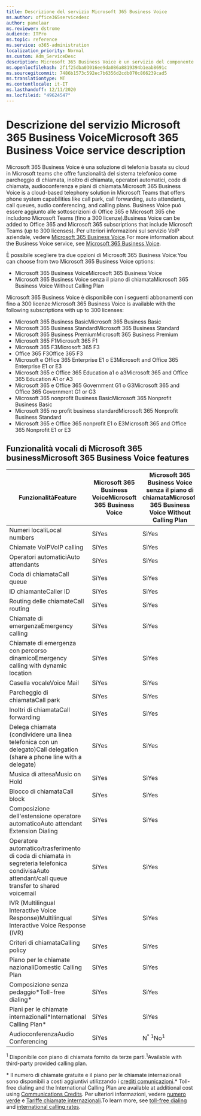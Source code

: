 ```yaml
---
title: Descrizione del servizio Microsoft 365 Business Voice
ms.author: office365servicedesc
author: pamelaar
ms.reviewer: dstrome
audience: ITPro
ms.topic: reference
ms.service: o365-administration
localization_priority: Normal
ms.custom: Adm_ServiceDesc
description: Microsoft 365 Business Voice è un servizio del componente aggiuntivo che consente di utilizzare Microsoft teams per le chiamate telefoniche. Questo combina sistema telefonico, piano per le chiamate nazionali, SMS e audioconferenza.
ms.openlocfilehash: 2f1f25dba03016ee9da086a8819394b1eab8691c
ms.sourcegitcommit: 7486b1573c592ec7b6356d2cdb070c866239cad5
ms.translationtype: MT
ms.contentlocale: it-IT
ms.lasthandoff: 12/11/2020
ms.locfileid: "49624547"
---
```

# <a name="microsoft-365-business-voice-service-description"></a><span data-ttu-id="e3ef1-104">Descrizione del servizio Microsoft 365 Business Voice</span><span class="sxs-lookup"><span data-stu-id="e3ef1-104">Microsoft 365 Business Voice service description</span></span>

<span data-ttu-id="e3ef1-105">Microsoft 365 Business Voice è una soluzione di telefonia basata su cloud in Microsoft teams che offre funzionalità del sistema telefonico come parcheggio di chiamata, inoltro di chiamata, operatori automatici, code di chiamata, audioconferenza e piani di chiamata.</span><span class="sxs-lookup"><span data-stu-id="e3ef1-105">Microsoft 365 Business Voice is a cloud-based telephony solution in Microsoft Teams that offers phone system capabilities like call park, call forwarding, auto attendants, call queues, audio conferencing, and calling plans.</span></span> <span data-ttu-id="e3ef1-106">Business Voice può essere aggiunto alle sottoscrizioni di Office 365 e Microsoft 365 che includono Microsoft Teams (fino a 300 licenze).</span><span class="sxs-lookup"><span data-stu-id="e3ef1-106">Business Voice can be added to Office 365 and Microsoft 365 subscriptions that include Microsoft Teams (up to 300 licenses).</span></span> <span data-ttu-id="e3ef1-107">Per ulteriori informazioni sul servizio VoIP aziendale, vedere [Microsoft 365 Business Voice](https://docs.microsoft.com/MicrosoftTeams/business-voice/whats-business-voice).</span><span class="sxs-lookup"><span data-stu-id="e3ef1-107">For more information about the Business Voice service, see [Microsoft 365 Business Voice](https://docs.microsoft.com/MicrosoftTeams/business-voice/whats-business-voice).</span></span>

<span data-ttu-id="e3ef1-108">È possibile scegliere tra due opzioni di Microsoft 365 Business Voice:</span><span class="sxs-lookup"><span data-stu-id="e3ef1-108">You can choose from two Microsoft 365 Business Voice options:</span></span>

- <span data-ttu-id="e3ef1-109">Microsoft 365 Business Voice</span><span class="sxs-lookup"><span data-stu-id="e3ef1-109">Microsoft 365 Business Voice</span></span>
- <span data-ttu-id="e3ef1-110">Microsoft 365 Business Voice senza il piano di chiamata</span><span class="sxs-lookup"><span data-stu-id="e3ef1-110">Microsoft 365 Business Voice Without Calling Plan</span></span>

<span data-ttu-id="e3ef1-111">Microsoft 365 Business Voice è disponibile con i seguenti abbonamenti con fino a 300 licenze:</span><span class="sxs-lookup"><span data-stu-id="e3ef1-111">Microsoft 365 Business Voice is available with the following subscriptions with up to 300 licenses:</span></span>

- <span data-ttu-id="e3ef1-112">Microsoft 365 Business Basic</span><span class="sxs-lookup"><span data-stu-id="e3ef1-112">Microsoft 365 Business Basic</span></span>
- <span data-ttu-id="e3ef1-113">Microsoft 365 Business Standard</span><span class="sxs-lookup"><span data-stu-id="e3ef1-113">Microsoft 365 Business Standard</span></span>
- <span data-ttu-id="e3ef1-114">Microsoft 365 Business Premium</span><span class="sxs-lookup"><span data-stu-id="e3ef1-114">Microsoft 365 Business Premium</span></span>
- <span data-ttu-id="e3ef1-115">Microsoft 365 F1</span><span class="sxs-lookup"><span data-stu-id="e3ef1-115">Microsoft 365 F1</span></span>
- <span data-ttu-id="e3ef1-116">Microsoft 365 F3</span><span class="sxs-lookup"><span data-stu-id="e3ef1-116">Microsoft 365 F3</span></span>
- <span data-ttu-id="e3ef1-117">Office 365 F3</span><span class="sxs-lookup"><span data-stu-id="e3ef1-117">Office 365 F3</span></span>
- <span data-ttu-id="e3ef1-118">Microsoft e Office 365 Enterprise E1 o E3</span><span class="sxs-lookup"><span data-stu-id="e3ef1-118">Microsoft and Office 365 Enterprise E1 or E3</span></span>
- <span data-ttu-id="e3ef1-119">Microsoft 365 e Office 365 Education a1 o a3</span><span class="sxs-lookup"><span data-stu-id="e3ef1-119">Microsoft 365 and Office 365 Education A1 or A3</span></span>
- <span data-ttu-id="e3ef1-120">Microsoft 365 e Office 365 Government G1 o G3</span><span class="sxs-lookup"><span data-stu-id="e3ef1-120">Microsoft 365 and Office 365 Government G1 or G3</span></span>
- <span data-ttu-id="e3ef1-121">Microsoft 365 nonprofit Business Basic</span><span class="sxs-lookup"><span data-stu-id="e3ef1-121">Microsoft 365 Nonprofit Business Basic</span></span>
- <span data-ttu-id="e3ef1-122">Microsoft 365 no profit business standard</span><span class="sxs-lookup"><span data-stu-id="e3ef1-122">Microsoft 365 Nonprofit Business Standard</span></span>
- <span data-ttu-id="e3ef1-123">Microsoft 365 e Office 365 nonprofit E1 o E3</span><span class="sxs-lookup"><span data-stu-id="e3ef1-123">Microsoft 365 and Office 365 Nonprofit E1 or E3</span></span>

## <a name="microsoft-365-business-voice-features"></a><span data-ttu-id="e3ef1-124">Funzionalità vocali di Microsoft 365 business</span><span class="sxs-lookup"><span data-stu-id="e3ef1-124">Microsoft 365 Business Voice features</span></span>

| <span data-ttu-id="e3ef1-125">Funzionalità</span><span class="sxs-lookup"><span data-stu-id="e3ef1-125">Feature</span></span> | <span data-ttu-id="e3ef1-126">Microsoft 365 Business Voice</span><span class="sxs-lookup"><span data-stu-id="e3ef1-126">Microsoft 365 Business Voice</span></span> | <span data-ttu-id="e3ef1-127">Microsoft 365 Business Voice senza il piano di chiamata</span><span class="sxs-lookup"><span data-stu-id="e3ef1-127">Microsoft 365 Business Voice Without Calling Plan</span></span> |
|--------------------------------------------------------|----------------------------------|-------------------------------------------------------|
| <span data-ttu-id="e3ef1-128">Numeri locali</span><span class="sxs-lookup"><span data-stu-id="e3ef1-128">Local numbers</span></span>                                          | <span data-ttu-id="e3ef1-129">Sì</span><span class="sxs-lookup"><span data-stu-id="e3ef1-129">Yes</span></span>                              | <span data-ttu-id="e3ef1-130">Sì</span><span class="sxs-lookup"><span data-stu-id="e3ef1-130">Yes</span></span>                                                   |
| <span data-ttu-id="e3ef1-131">Chiamate VoIP</span><span class="sxs-lookup"><span data-stu-id="e3ef1-131">VoIP calling</span></span>                                           | <span data-ttu-id="e3ef1-132">Sì</span><span class="sxs-lookup"><span data-stu-id="e3ef1-132">Yes</span></span>                              | <span data-ttu-id="e3ef1-133">Sì</span><span class="sxs-lookup"><span data-stu-id="e3ef1-133">Yes</span></span>                                                   |
| <span data-ttu-id="e3ef1-134">Operatori automatici</span><span class="sxs-lookup"><span data-stu-id="e3ef1-134">Auto attendants</span></span>                                        | <span data-ttu-id="e3ef1-135">Sì</span><span class="sxs-lookup"><span data-stu-id="e3ef1-135">Yes</span></span>                              | <span data-ttu-id="e3ef1-136">Sì</span><span class="sxs-lookup"><span data-stu-id="e3ef1-136">Yes</span></span>                                                   |
| <span data-ttu-id="e3ef1-137">Coda di chiamata</span><span class="sxs-lookup"><span data-stu-id="e3ef1-137">Call queue</span></span>                                             | <span data-ttu-id="e3ef1-138">Sì</span><span class="sxs-lookup"><span data-stu-id="e3ef1-138">Yes</span></span>                              | <span data-ttu-id="e3ef1-139">Sì</span><span class="sxs-lookup"><span data-stu-id="e3ef1-139">Yes</span></span>                                                   |
| <span data-ttu-id="e3ef1-140">ID chiamante</span><span class="sxs-lookup"><span data-stu-id="e3ef1-140">Caller ID</span></span>                                              | <span data-ttu-id="e3ef1-141">Sì</span><span class="sxs-lookup"><span data-stu-id="e3ef1-141">Yes</span></span>                              | <span data-ttu-id="e3ef1-142">Sì</span><span class="sxs-lookup"><span data-stu-id="e3ef1-142">Yes</span></span>                                                   |
| <span data-ttu-id="e3ef1-143">Routing delle chiamate</span><span class="sxs-lookup"><span data-stu-id="e3ef1-143">Call routing</span></span>                                           | <span data-ttu-id="e3ef1-144">Sì</span><span class="sxs-lookup"><span data-stu-id="e3ef1-144">Yes</span></span>                              | <span data-ttu-id="e3ef1-145">Sì</span><span class="sxs-lookup"><span data-stu-id="e3ef1-145">Yes</span></span>                                                   |
| <span data-ttu-id="e3ef1-146">Chiamate di emergenza</span><span class="sxs-lookup"><span data-stu-id="e3ef1-146">Emergency calling</span></span>                                      | <span data-ttu-id="e3ef1-147">Sì</span><span class="sxs-lookup"><span data-stu-id="e3ef1-147">Yes</span></span>                              | <span data-ttu-id="e3ef1-148">Sì</span><span class="sxs-lookup"><span data-stu-id="e3ef1-148">Yes</span></span>                                                   |
| <span data-ttu-id="e3ef1-149">Chiamate di emergenza con percorso dinamico</span><span class="sxs-lookup"><span data-stu-id="e3ef1-149">Emergency calling with dynamic location</span></span>                | <span data-ttu-id="e3ef1-150">Sì</span><span class="sxs-lookup"><span data-stu-id="e3ef1-150">Yes</span></span>                              | <span data-ttu-id="e3ef1-151">Sì</span><span class="sxs-lookup"><span data-stu-id="e3ef1-151">Yes</span></span>                                                   |
| <span data-ttu-id="e3ef1-152">Casella vocale</span><span class="sxs-lookup"><span data-stu-id="e3ef1-152">Voice Mail</span></span>                                             | <span data-ttu-id="e3ef1-153">Sì</span><span class="sxs-lookup"><span data-stu-id="e3ef1-153">Yes</span></span>                              | <span data-ttu-id="e3ef1-154">Sì</span><span class="sxs-lookup"><span data-stu-id="e3ef1-154">Yes</span></span>                                                   |
| <span data-ttu-id="e3ef1-155">Parcheggio di chiamata</span><span class="sxs-lookup"><span data-stu-id="e3ef1-155">Call park</span></span>                                              | <span data-ttu-id="e3ef1-156">Sì</span><span class="sxs-lookup"><span data-stu-id="e3ef1-156">Yes</span></span>                              | <span data-ttu-id="e3ef1-157">Sì</span><span class="sxs-lookup"><span data-stu-id="e3ef1-157">Yes</span></span>                                                   |
| <span data-ttu-id="e3ef1-158">Inoltri di chiamata</span><span class="sxs-lookup"><span data-stu-id="e3ef1-158">Call forwarding</span></span>                                        | <span data-ttu-id="e3ef1-159">Sì</span><span class="sxs-lookup"><span data-stu-id="e3ef1-159">Yes</span></span>                              | <span data-ttu-id="e3ef1-160">Sì</span><span class="sxs-lookup"><span data-stu-id="e3ef1-160">Yes</span></span>                                                   |
| <span data-ttu-id="e3ef1-161">Delega chiamata (condividere una linea telefonica con un delegato)</span><span class="sxs-lookup"><span data-stu-id="e3ef1-161">Call delegation (share a phone line with a delegate)</span></span>   | <span data-ttu-id="e3ef1-162">Sì</span><span class="sxs-lookup"><span data-stu-id="e3ef1-162">Yes</span></span>                              | <span data-ttu-id="e3ef1-163">Sì</span><span class="sxs-lookup"><span data-stu-id="e3ef1-163">Yes</span></span>                                                   |
| <span data-ttu-id="e3ef1-164">Musica di attesa</span><span class="sxs-lookup"><span data-stu-id="e3ef1-164">Music on Hold</span></span>                                          | <span data-ttu-id="e3ef1-165">Sì</span><span class="sxs-lookup"><span data-stu-id="e3ef1-165">Yes</span></span>                              | <span data-ttu-id="e3ef1-166">Sì</span><span class="sxs-lookup"><span data-stu-id="e3ef1-166">Yes</span></span>                                                   |
| <span data-ttu-id="e3ef1-167">Blocco di chiamata</span><span class="sxs-lookup"><span data-stu-id="e3ef1-167">Call block</span></span>                                             | <span data-ttu-id="e3ef1-168">Sì</span><span class="sxs-lookup"><span data-stu-id="e3ef1-168">Yes</span></span>                              | <span data-ttu-id="e3ef1-169">Sì</span><span class="sxs-lookup"><span data-stu-id="e3ef1-169">Yes</span></span>                                                   |
| <span data-ttu-id="e3ef1-170">Composizione dell'estensione operatore automatico</span><span class="sxs-lookup"><span data-stu-id="e3ef1-170">Auto attendant Extension Dialing</span></span>                       | <span data-ttu-id="e3ef1-171">Sì</span><span class="sxs-lookup"><span data-stu-id="e3ef1-171">Yes</span></span>                              | <span data-ttu-id="e3ef1-172">Sì</span><span class="sxs-lookup"><span data-stu-id="e3ef1-172">Yes</span></span>                                                   |
| <span data-ttu-id="e3ef1-173">Operatore automatico/trasferimento di coda di chiamata in segreteria telefonica condivisa</span><span class="sxs-lookup"><span data-stu-id="e3ef1-173">Auto attendant/call queue transfer to shared voicemail</span></span> | <span data-ttu-id="e3ef1-174">Sì</span><span class="sxs-lookup"><span data-stu-id="e3ef1-174">Yes</span></span>                              | <span data-ttu-id="e3ef1-175">Sì</span><span class="sxs-lookup"><span data-stu-id="e3ef1-175">Yes</span></span>                                                   |
| <span data-ttu-id="e3ef1-176">IVR (Multilingual Interactive Voice Response)</span><span class="sxs-lookup"><span data-stu-id="e3ef1-176">Multilingual Interactive Voice Response (IVR)</span></span>          | <span data-ttu-id="e3ef1-177">Sì</span><span class="sxs-lookup"><span data-stu-id="e3ef1-177">Yes</span></span>                              | <span data-ttu-id="e3ef1-178">Sì</span><span class="sxs-lookup"><span data-stu-id="e3ef1-178">Yes</span></span>                                                   |
| <span data-ttu-id="e3ef1-179">Criteri di chiamata</span><span class="sxs-lookup"><span data-stu-id="e3ef1-179">Calling policy</span></span>                                         | <span data-ttu-id="e3ef1-180">Sì</span><span class="sxs-lookup"><span data-stu-id="e3ef1-180">Yes</span></span>                              | <span data-ttu-id="e3ef1-181">Sì</span><span class="sxs-lookup"><span data-stu-id="e3ef1-181">Yes</span></span>                                                   |
| <span data-ttu-id="e3ef1-182">Piano per le chiamate nazionali</span><span class="sxs-lookup"><span data-stu-id="e3ef1-182">Domestic Calling Plan</span></span>                                  | <span data-ttu-id="e3ef1-183">Sì</span><span class="sxs-lookup"><span data-stu-id="e3ef1-183">Yes</span></span>                              | <span data-ttu-id="e3ef1-184">Sì</span><span class="sxs-lookup"><span data-stu-id="e3ef1-184">Yes</span></span>                                                    |
| <span data-ttu-id="e3ef1-185">Composizione senza pedaggio\*</span><span class="sxs-lookup"><span data-stu-id="e3ef1-185">Toll-free dialing\*</span></span>                                    | <span data-ttu-id="e3ef1-186">Sì</span><span class="sxs-lookup"><span data-stu-id="e3ef1-186">Yes</span></span>                              | <span data-ttu-id="e3ef1-187">Sì</span><span class="sxs-lookup"><span data-stu-id="e3ef1-187">Yes</span></span>                                                    |
| <span data-ttu-id="e3ef1-188">Piani per le chiamate internazionali\*</span><span class="sxs-lookup"><span data-stu-id="e3ef1-188">International Calling Plan\*</span></span>                           | <span data-ttu-id="e3ef1-189">Sì</span><span class="sxs-lookup"><span data-stu-id="e3ef1-189">Yes</span></span>                              | <span data-ttu-id="e3ef1-190">Sì</span><span class="sxs-lookup"><span data-stu-id="e3ef1-190">Yes</span></span>                                                    |
| <span data-ttu-id="e3ef1-191">Audioconferenza</span><span class="sxs-lookup"><span data-stu-id="e3ef1-191">Audio Conferencing</span></span>                                     | <span data-ttu-id="e3ef1-192">Sì</span><span class="sxs-lookup"><span data-stu-id="e3ef1-192">Yes</span></span>                              | <span data-ttu-id="e3ef1-193">N<sup>° 1</sup></span><span class="sxs-lookup"><span data-stu-id="e3ef1-193">No<sup>1</sup></span></span>                                                   |

<span data-ttu-id="e3ef1-194"><sup>1</sup> Disponibile con piano di chiamata fornito da terze parti.</span><span class="sxs-lookup"><span data-stu-id="e3ef1-194"><sup>1</sup>Available with third-party provided calling plan.</span></span>

<span data-ttu-id="e3ef1-195">\* Il numero di chiamate gratuite e il piano per le chiamate internazionali sono disponibili a costi aggiuntivi utilizzando i [crediti comunicazioni](https://docs.microsoft.com/microsoftteams/what-are-communications-credits).</span><span class="sxs-lookup"><span data-stu-id="e3ef1-195">\* Toll-free dialing and the International Calling Plan are available at additional cost using [Communications Credits](https://docs.microsoft.com/microsoftteams/what-are-communications-credits).</span></span> <span data-ttu-id="e3ef1-196">Per ulteriori informazioni, vedere [numero verde](https://docs.microsoft.com/microsoftteams/toll-free-dialing-limitations-and-restrictions) e [Tariffe chiamate internazionali](https://www.microsoft.com/microsoft-365/microsoft-teams/voice-calling?rtc=1#ow-download-rates).</span><span class="sxs-lookup"><span data-stu-id="e3ef1-196">To learn more, see [toll-free dialing](https://docs.microsoft.com/microsoftteams/toll-free-dialing-limitations-and-restrictions) and [international calling rates](https://www.microsoft.com/microsoft-365/microsoft-teams/voice-calling?rtc=1#ow-download-rates).</span></span>
